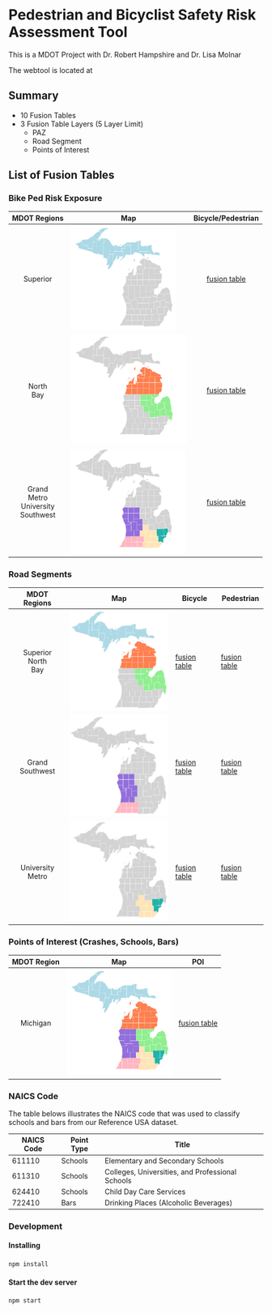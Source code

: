# Pedestrian and Bicyclist Safety Risk Assessment Tool

This is a MDOT Project with Dr. Robert Hampshire and Dr. Lisa Molnar

The webtool is located at

## Summary

- 10 Fusion Tables
- 3 Fusion Table Layers (5 Layer Limit)
  - PAZ
  - Road Segment
  - Points of Interest

## List of Fusion Tables

### Bike Ped Risk Exposure

|               MDOT Regions                | Map                                       |                                             Bicycle/Pedestrian                                             |
| :---------------------------------------: | ----------------------------------------- | :--------------------------------------------------------------------------------------------------------: |
|                 Superior                  | ![Superior](markdown-img/superior.png)    | [fusion table](https://fusiontables.google.com/DataSource?docid=1pp4Axxd5C8U7RByKuZsidxmSulBH7YSDTWn25ohQ) |
|               North<br>Bay                | ![North, Bay](markdown-img/north_bay.png) | [fusion table](https://fusiontables.google.com/DataSource?docid=12Vn0EY7_LJm_kHKsjUnJO4luY-4cekMha6QCiPoG) |
| Grand<br>Metro<br>University<br>Southwest | ![GMUS](markdown-img/GMUS.png)            | [fusion table](https://fusiontables.google.com/DataSource?docid=1pL3uVpWWEVwXZLUs-LvfSMFSBwd-KL94bT7qxUm9) |

### Road Segments

|       MDOT Regions       | Map                                                          | Bicycle                                                                                                    | Pedestrian                                                                                                 |
| :----------------------: | ------------------------------------------------------------ | ---------------------------------------------------------------------------------------------------------- | ---------------------------------------------------------------------------------------------------------- |
| Superior<br>North<br>Bay | ![Superior, North, Bay](markdown-img/superior_north_bay.png) | [fusion table](https://fusiontables.google.com/DataSource?docid=1jG6XplSByvnOTrKJsu240CvPj47fi-Buo5CG733v) | [fusion table](https://fusiontables.google.com/DataSource?docid=1xmTwYnMVqWloOCs2r4CaXLSmmSUAORhTbK4oHJN7) |
|    Grand<br>Southwest    | ![Grand, Southwest](markdown-img/grand_southwest.png)        | [fusion table](https://fusiontables.google.com/DataSource?docid=1uVriSHt8mBMmp2-M90TrXHpWeY0KKTuiogaq3p_4) | [fusion table](https://fusiontables.google.com/DataSource?docid=1M8aJiDnW-DYfP3JGfoWaKS2TtqakFrAGmzyu1az4) |
|   University<br>Metro    | ![University, Metro](markdown-img/uni_metro.png)             | [fusion table](https://fusiontables.google.com/DataSource?docid=1KaSmG9GnL0svhfGWIOyg_PMJvBFCKp3bbwZSc1md) | [fusion table](https://fusiontables.google.com/DataSource?docid=1MhIuLV6ryl1C6wcIhYqyLG7JkdSCu38Vq1lGO8w5) |

### Points of Interest (Crashes, Schools, Bars)

| MDOT Region | Map                          | POI                                                                                                        |
| :---------: | ---------------------------- | ---------------------------------------------------------------------------------------------------------- |
|  Michigan   | ![MI](markdown-img/MDOT.png) | [fusion table](https://fusiontables.google.com/DataSource?docid=1WYNs_bniznkgQMwU-lhxstOJ7vlTvVggXSV4TMUh) |

### NAICS Code

The table belows illustrates the NAICS code that was used to classify schools and bars from our Reference USA dataset.

| NAICS Code | Point Type | Title                                            |
| ---------- | ---------- | ------------------------------------------------ |
| 611110     | Schools    | Elementary and Secondary Schools                 |
| 611310     | Schools    | Colleges, Universities, and Professional Schools |
| 624410     | Schools    | Child Day Care Services                          |
| 722410     | Bars       | Drinking Places (Alcoholic Beverages)            |

### Development

#### Installing

`npm install`

#### Start the dev server

`npm start`
